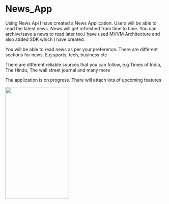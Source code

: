 # News_App

Using News Api I have created a News Application. Users will be able to read the latest news. News will get refreshed from time to time. You can archive/save a news to read later too.I have used MVVM Architecture and also added SDK which I have created. 

 You will be able to read news as per your preference. There are different sections for news. E.g sports, tech, business etc
 
 There are different reliable sources that you can follow,  e.g Times of India, The Hindu, The wall street journal and many more
 
 The application is on progress. There will attach lots of upcoming features .

<img src="https://drive.google.com/uc?export=view&id=1nXHs1GmN05101Y7PLrx3VtnfzKvhSYE-" height="350" width="200"/>
